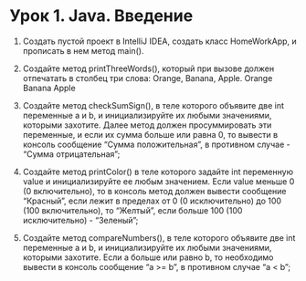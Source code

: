 # Урок 1. Java. Введение

1. Создать пустой проект в IntelliJ IDEA, создать класс HomeWorkApp, и прописать в нем метод main().
2. Создайте метод printThreeWords(), который при вызове должен отпечатать в столбец три слова:
   Orange, Banana, Apple.
   Orange
   Banana
   Apple

3. Создайте метод checkSumSign(), в теле которого объявите две int переменные a и b,
   и инициализируйте их любыми значениями, которыми захотите. Далее метод должен просуммировать эти переменные, и если
   их сумма больше или равна 0, то вывести в консоль сообщение “Сумма положительная”, в противном случае - “Сумма
   отрицательная”;
4. Создайте метод printColor() в теле которого задайте int переменную value и инициализируйте ее любым значением. Если
   value меньше 0 (0 включительно), то в консоль метод должен вывести сообщение “Красный”, если лежит в пределах от 0 (0
   исключительно) до 100 (100 включительно), то “Желтый”, если больше 100 (100 исключительно) - “Зеленый”;
5. Создайте метод compareNumbers(), в теле которого объявите две int переменные a и b, и инициализируйте их любыми
   значениями, которыми захотите. Если a больше или равно b, то необходимо вывести в консоль сообщение “a >= b”, в
   противном случае “a < b”;